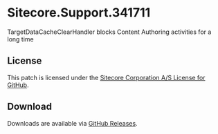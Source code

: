 # Sitecore.Support.341711
TargetDataCacheClearHandler blocks Content Authoring activities for a long time

## License  
This patch is licensed under the [Sitecore Corporation A/S License for GitHub](https://github.com/sitecoresupport/Sitecore.Support.341711/blob/master/LICENSE).  

## Download  
Downloads are available via [GitHub Releases](https://github.com/sitecoresupport/Sitecore.Support.341711/releases).  
